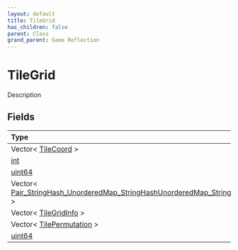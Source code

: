 ```yaml
---
layout: default
title: TileGrid
has_children: false
parent: Class
grand_parent: Game Reflection
---
```

# TileGrid
Description 

## Fields

| Type | Name |
|:-------------|:--------------|
| Vector< [TileCoord](/docs/game-reflection/classes/tile_coord) > | free_coords |
| [int](/docs/game-reflection/enums/int) | counter |
| [uint64](/docs/game-reflection/components/uint64) | height |
| Vector< [Pair_StringHash_UnorderedMap_StringHashUnorderedMap_StringHashUnorderedMap_StringHashVector_int](/docs/game-reflection/classes/pair__string_hash__unordered_map__string_hash_unordered_map__string_hash_unordered_map__string_hash_vector_int) > | permutations_map |
| Vector< [TileGridInfo](/docs/game-reflection/classes/tile_grid_info) > | tiles |
| Vector< [TilePermutation](/docs/game-reflection/classes/tile_permutation) > | permutations_vec |
| [uint64](/docs/game-reflection/components/uint64) | width |

